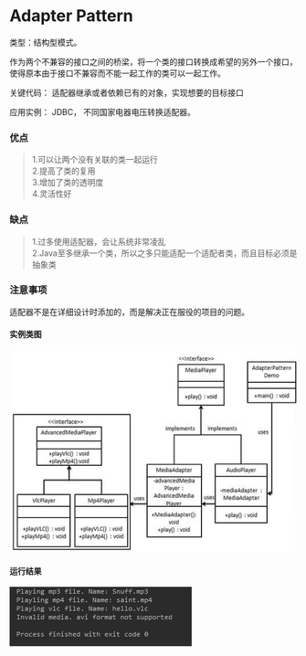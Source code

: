 # Adapter Pattern

类型：结构型模式。

作为两个不兼容的接口之间的桥梁，将一个类的接口转换成希望的另外一个接口，使得原本由于接口不兼容而不能一起工作的类可以一起工作。

关键代码： 适配器继承或者依赖已有的对象，实现想要的目标接口

应用实例： JDBC， 不同国家电器电压转换适配器。


### 优点
>1.可以让两个没有关联的类一起运行  
>2.提高了类的复用  
>3.增加了类的透明度  
>4.灵活性好

### 缺点
>1.过多使用适配器，会让系统非常凌乱  
>2.Java至多继承一个类，所以之多只能适配一个适配者类，而且目标必须是抽象类

### 注意事项
适配器不是在详细设计时添加的，而是解决正在服役的项目的问题。

#### 实例类图
![ClassDiagram](ClassDiagram.png)

#### 运行结果
![result](result.png)
